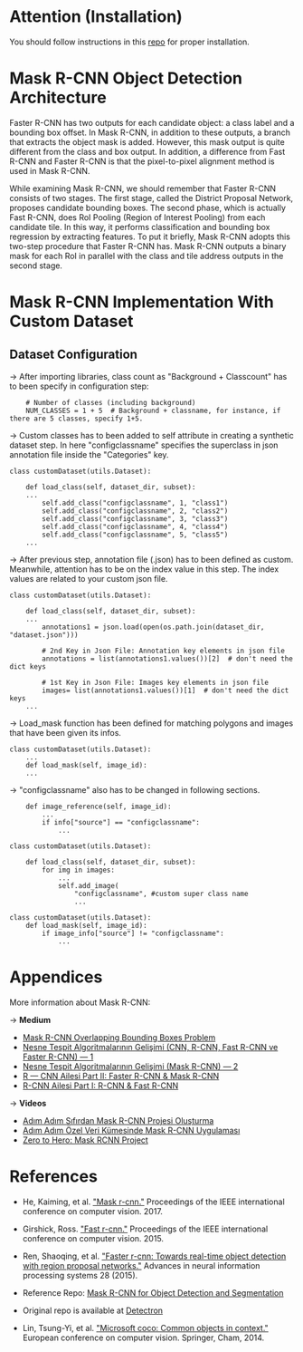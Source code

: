 # Attention (Installation)

You should follow instructions in this [repo](https://github.com/simurgailab/installation-guide-of-maskrcnn) for proper installation.

# Mask R-CNN Object Detection Architecture

Faster R-CNN has two outputs for each candidate object: a class label and a bounding box offset. In Mask R-CNN, in addition to these outputs, a branch that extracts the object mask is added. However, this mask output is quite different from the class and box output. In addition, a difference from Fast R-CNN and Faster R-CNN is that the pixel-to-pixel alignment method is used in Mask R-CNN.

While examining Mask R-CNN, we should remember that Faster R-CNN consists of two stages. The first stage, called the District Proposal Network, proposes candidate bounding boxes. The second phase, which is actually Fast R-CNN, does RoI Pooling (Region of Interest Pooling) from each candidate tile. In this way, it performs classification and bounding box regression by extracting features. To put it briefly, Mask R-CNN adopts this two-step procedure that Faster R-CNN has. Mask R-CNN outputs a binary mask for each RoI in parallel with the class and tile address outputs in the second stage.


# Mask R-CNN Implementation With Custom Dataset

## Dataset Configuration

&rarr; After importing libraries, class count as "Background + Classcount" has to been specify in configuration step:

```
    # Number of classes (including background)
    NUM_CLASSES = 1 + 5  # Background + classname, for instance, if there are 5 classes, specify 1+5.
``` 

&rarr; Custom classes has to been added to self attribute in creating a synthetic dataset step. In here "configclassname" specifies the superclass in json annotation file inside the "Categories" key.
```
class customDataset(utils.Dataset):

    def load_class(self, dataset_dir, subset):
    ...
        self.add_class("configclassname", 1, "class1")
        self.add_class("configclassname", 2, "class2")
        self.add_class("configclassname", 3, "class3")
        self.add_class("configclassname", 4, "class4")
        self.add_class("configclassname", 5, "class5")
    ...
```

&rarr; After previous step, annotation file (.json) has to been defined as custom. 
Meanwhile, attention has to be on the index value in this step. The index values are related to your custom json file.
```
class customDataset(utils.Dataset):

    def load_class(self, dataset_dir, subset):
    ...
        annotations1 = json.load(open(os.path.join(dataset_dir, "dataset.json")))
        
        # 2nd Key in Json File: Annotation key elements in json file
        annotations = list(annotations1.values())[2]  # don't need the dict keys

        # 1st Key in Json File: Images key elements in json file
        images= list(annotations1.values())[1]  # don't need the dict keys
    ...
```
&rarr; Load_mask function has been defined for matching polygons and images that have been given its infos.
```
class customDataset(utils.Dataset):
    ...
    def load_mask(self, image_id):
    ...
```
&rarr; "configclassname" also has to be changed in following sections.
```
    def image_reference(self, image_id):
        ...
        if info["source"] == "configclassname":
            ...
```
```
class customDataset(utils.Dataset):

    def load_class(self, dataset_dir, subset):
        for img in images:
            ...
            self.add_image(
                "configclassname", #custom super class name
                ...
```

```
class customDataset(utils.Dataset):
    def load_mask(self, image_id):
        if image_info["source"] != "configclassname":
            ...
```

# Appendices

More information about Mask R-CNN:

&rarr; **Medium**
* [Mask R-CNN Overlapping Bounding Boxes Problem](https://pub.towardsai.net/mask-r-cnn-overlapping-bounding-boxes-problem-a9582d41875b)
* [Nesne Tespit Algoritmalarının Gelişimi (CNN, R-CNN, Fast R-CNN ve Faster R-CNN) — 1](https://dilaraozdemir.medium.com/nesne-tespit-algoritmalar%C4%B1n%C4%B1n-geli%C5%9Fimi-cnn-r-cnn-fast-r-cnn-ve-faster-r-cnn-1-521ab97071a0)
* [Nesne Tespit Algoritmalarının Gelişimi (Mask R-CNN) — 2](https://dilaraozdemir.medium.com/nesne-tespit-algoritmalar%C4%B1n%C4%B1n-geli%C5%9Fimi-mask-r-cnn-2-b622f6f4c2a8)
* [R — CNN Ailesi Part II: Faster R-CNN & Mask R-CNN](https://elifmeseci.medium.com/r-cnn-ailesi-part-ii-76cce9e4a9d6)
* [R-CNN Ailesi Part I: R-CNN & Fast R-CNN](https://elifmeseci.medium.com/r-cnn-ailesi-part-i-6aaf775d05d2)


&rarr; **Videos**
* [Adım Adım Sıfırdan Mask R-CNN Projesi Oluşturma](https://youtu.be/9ZNtavU1asE)
* [Adım Adım Özel Veri Kümesinde Mask R-CNN Uygulaması](https://youtu.be/Ldnmxa4pM3g)
* [Zero to Hero: Mask RCNN Project](https://youtu.be/cpSa0WMAkzY)


# References

* He, Kaiming, et al. ["Mask r-cnn."](https://arxiv.org/abs/1703.06870) Proceedings of the IEEE international conference on computer vision. 2017.

* Girshick, Ross. ["Fast r-cnn."](https://openaccess.thecvf.com/content_iccv_2015/papers/Girshick_Fast_R-CNN_ICCV_2015_paper.pdf) Proceedings of the IEEE international conference on computer vision. 2015.

* Ren, Shaoqing, et al. ["Faster r-cnn: Towards real-time object detection with region proposal networks."](https://proceedings.neurips.cc/paper/2015/file/14bfa6bb14875e45bba028a21ed38046-Paper.pdf) Advances in neural information processing systems 28 (2015).
* Reference Repo: [Mask R-CNN for Object Detection and Segmentation](https://github.com/matterport/Mask_RCNN/)
* Original repo is available at [Detectron](https://github.com/facebookresearch/Detectron)
* Lin, Tsung-Yi, et al. ["Microsoft coco: Common objects in context."](https://arxiv.org/abs/1405.0312) European conference on computer vision. Springer, Cham, 2014.